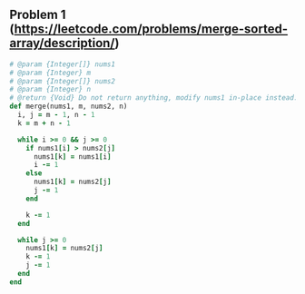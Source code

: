 ## Problem 1 (https://leetcode.com/problems/merge-sorted-array/description/)

```ruby
# @param {Integer[]} nums1
# @param {Integer} m
# @param {Integer[]} nums2
# @param {Integer} n
# @return {Void} Do not return anything, modify nums1 in-place instead.
def merge(nums1, m, nums2, n)
  i, j = m - 1, n - 1
  k = m + n - 1

  while i >= 0 && j >= 0
    if nums1[i] > nums2[j]
      nums1[k] = nums1[i]
      i -= 1
    else
      nums1[k] = nums2[j]
      j -= 1
    end

    k -= 1
  end

  while j >= 0
    nums1[k] = nums2[j]
    k -= 1
    j -= 1
  end
end
```
